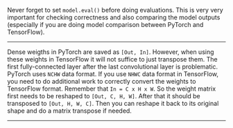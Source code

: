 Never forget to set `model.eval()` before doing evaluations. This is very very important for checking correctness and also comparing the model outputs (especially if you are doing model comparison between PyTorch and TensorFlow).

----

Dense weigths in PyTorch are saved as `[Out, In]`. However, when using these weights in TensorFlow it will not suffice to just transpose them. The first fully-connected layer after the last convolutional layer is problematic. PyTorch uses `NCHW` data format. If you use `NHWC` data format in TensorFlow, you need to do additional work to correctly convert the weights to TensorFlow format. Remember that `In = C x H x W`. So the weight matrix first needs to be reshaped to `[Out, C, H, W]`. After that it should be transposed to `[Out, H, W, C]`. Then you can reshape it back to its original shape and do a matrix transpose if needed.

----
